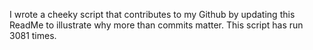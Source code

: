 I wrote a cheeky script that contributes to my Github by updating this ReadMe to illustrate why more than commits matter. This script has run 3081 times.
